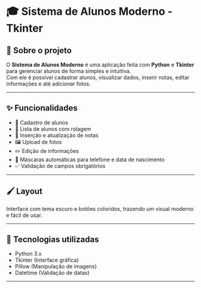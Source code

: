 # 🎓 Sistema de Alunos Moderno - Tkinter

## 📌 Sobre o projeto
O **Sistema de Alunos Moderno** é uma aplicação feita com **Python** e **Tkinter** para gerenciar alunos de forma simples e intuitiva.  
Com ele é possível cadastrar alunos, visualizar dados, inserir notas, editar informações e até adicionar fotos.

---

## ✨ Funcionalidades

- 📝 Cadastro de alunos  
- 📜 Lista de alunos com rolagem  
- 🎯 Inserção e atualização de notas  
- 🖼️ Upload de fotos  
- ✏️ Edição de informações  
- 📱 Máscaras automáticas para telefone e data de nascimento  
- ✅ Validação de campos obrigatórios  

---

## 🖌️ Layout
Interface com tema escuro e botões coloridos, trazendo um visual moderno e fácil de usar.

---

## 🚀 Tecnologias utilizadas

- Python 3.x  
- Tkinter (Interface gráfica)  
- Pillow (Manipulação de imagens)  
- Datetime (Validação de datas)  

---


